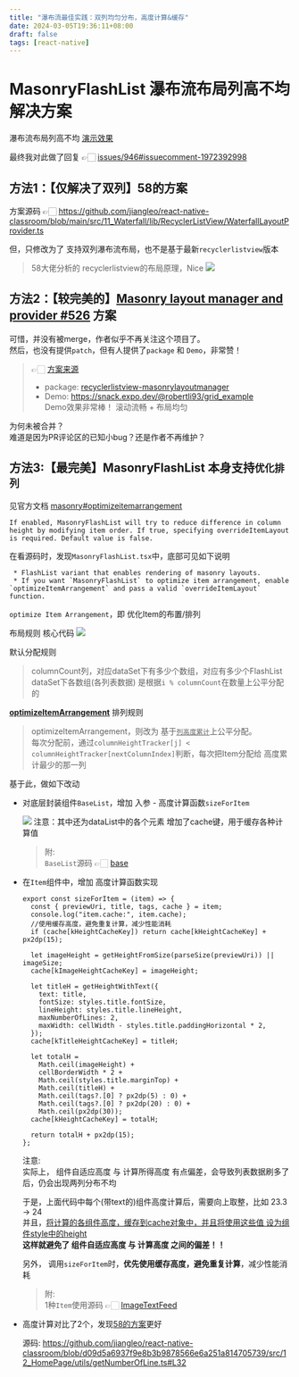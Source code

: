 ```yaml
---
title: "瀑布流最佳实践：双列均匀分布，高度计算&缓存"
date: 2024-03-05T19:36:11+08:00
draft: false
tags: [react-native]
---
```


# MasonryFlashList 瀑布流布局列高不均 解决方案

瀑布流布局列高不均 [演示效果](https://github.com/Shopify/flash-list/issues/946#issue-1985047991)

最终我对此做了回复 👉🏻 [issues/946#issuecomment-1972392998](https://github.com/Shopify/flash-list/issues/946#issuecomment-1972392998)


## 方法1：【仅解决了双列】58的方案  
方案源码 👉🏻 https://github.com/jiangleo/react-native-classroom/blob/main/src/11_Waterfall/lib/RecyclerListView/WaterfallLayoutProvider.ts

但，只修改为了 支持双列瀑布流布局，也不是基于最新`recyclerlistview`版本

> 58大佬分析的 recyclerlistview的布局原理，Nice
> ![](media/17091118627441/17091213783869.jpg)


## 方法2：【较完美的】[Masonry layout manager and provider #526](https://github.com/Flipkart/recyclerlistview/pull/526) 方案  

可惜，并没有被merge，作者似乎不再关注这个项目了。  
然后，也没有提供`patch`，但有人提供了`package` 和 `Demo`，非常赞！  

> 👉🏻 [方案来源](https://github.com/Flipkart/recyclerlistview/pull/526#issuecomment-1012718981)  
>
>* package: [recyclerlistview-masonrylayoutmanager](https://snyk.io/advisor/npm-package/recyclerlistview-masonrylayoutmanager)
>* Demo: https://snack.expo.dev/@robertli93/grid_example  
Demo效果非常棒！ 滚动流畅 + 布局均匀  

为何未被合并？  
难道是因为PR评论区的已知小bug？还是作者不再维护？


## 方法3:【最完美】MasonryFlashList 本身支持`优化排列`  

见官方文档 [masonry#optimizeitemarrangement](https://shopify.github.io/flash-list/docs/guides/masonry#optimizeitemarrangement)
```
If enabled, MasonryFlashList will try to reduce difference in column height by modifying item order. If true, specifying overrideItemLayout is required. Default value is false.
```

在看源码时，发现`MasonryFlashList.tsx`中，底部可见如下说明
```
 * FlashList variant that enables rendering of masonry layouts.
 * If you want `MasonryFlashList` to optimize item arrangement, enable `optimizeItemArrangement` and pass a valid `overrideItemLayout` function.
```
`optimize Item Arrangement`，即 优化Item的布置/排列

布局规则 核心代码
![](media/17091118627441/17091955879019.jpg)

默认分配规则
> columnCount列，对应dataSet下有多少个数组，对应有多少个FlashList  
> dataSet下各数组(各列表数据) 是根据`i % columnCount`在数量上公平分配的

<u>**optimizeItemArrangement**</u> 排列规则
> optimizeItemArrangement，则改为 基于<u>`列高度累计`</u>上公平分配。  
> 每次分配前，通过`columnHeightTracker[j] < columnHeightTracker[nextColumnIndex]`判断，每次把Item分配给 高度累计最少的那一列


基于此，做如下改动

* 对底层封装组件`BaseList`，增加 入参 - 高度计算函数`sizeForItem`  
    
    ![](media/17091118627441/17096391792658.jpg)
    注意：其中还为dataList中的各个元素 增加了cache键，用于缓存各种计算值
    > 附:   
    > `BaseList`源码 👉🏻 [base](media/17091118627441/base.js)


* 在`Item`组件中，增加 高度计算函数实现  

    ```
    export const sizeForItem = (item) => {
      const { previewUri, title, tags, cache } = item;
      console.log("item.cache:", item.cache);
      //使用缓存高度，避免重复计算，减少性能消耗
      if (cache[kHeightCacheKey]) return cache[kHeightCacheKey] + px2dp(15);
    
      let imageHeight = getHeightFromSize(parseSize(previewUri)) || imageSize;
      cache[kImageHeightCacheKey] = imageHeight;
    
      let titleH = getHeightWithText({
        text: title,
        fontSize: styles.title.fontSize,
        lineHeight: styles.title.lineHeight,
        maxNumberOfLines: 2,
        maxWidth: cellWidth - styles.title.paddingHorizontal * 2,
      });
      cache[kTitleHeightCacheKey] = titleH;
    
      let totalH =
        Math.ceil(imageHeight) +
        cellBorderWidth * 2 +
        Math.ceil(styles.title.marginTop) +
        Math.ceil(titleH) +
        Math.ceil(tags?.[0] ? px2dp(5) : 0) +
        Math.ceil(tags?.[0] ? px2dp(20) : 0) +
        Math.ceil(px2dp(30));
      cache[kHeightCacheKey] = totalH;
    
      return totalH + px2dp(15);
    };
    ```
    注意:   
    实际上， 组件自适应高度 与 计算所得高度 有点偏差，会导致列表数据刷多了后，仍会出现两列分布不均  
    
    于是，上面代码中每个(带text的)组件高度计算后，需要向上取整，比如 23.3 -> 24  
    并且，<u>将计算的各组件高度，缓存到cache对象中，并且将使用这些值 设为组件style中的height</u>  
    **这样就避免了 组件自适应高度 与 计算高度 之间的偏差！！**
    
    另外， 调用`sizeForItem`时，**优先使用缓存高度，避免重复计算**，减少性能消耗
    
    > 附:   
    > 1种`Item`使用源码 👉🏻 [ImageTextFeed](media/17091118627441/ImageTextFeed.js)
    
* 高度计算对比了2个，发现[58的方案](https://mp.weixin.qq.com/s/kN4MxfEkvICq3JneUvM56w)更好  

    源码: https://github.com/jiangleo/react-native-classroom/blob/d09d5a6937f9e8b3b9878566e6a251a814705739/src/12_HomePage/utils/getNumberOfLine.ts#L32

